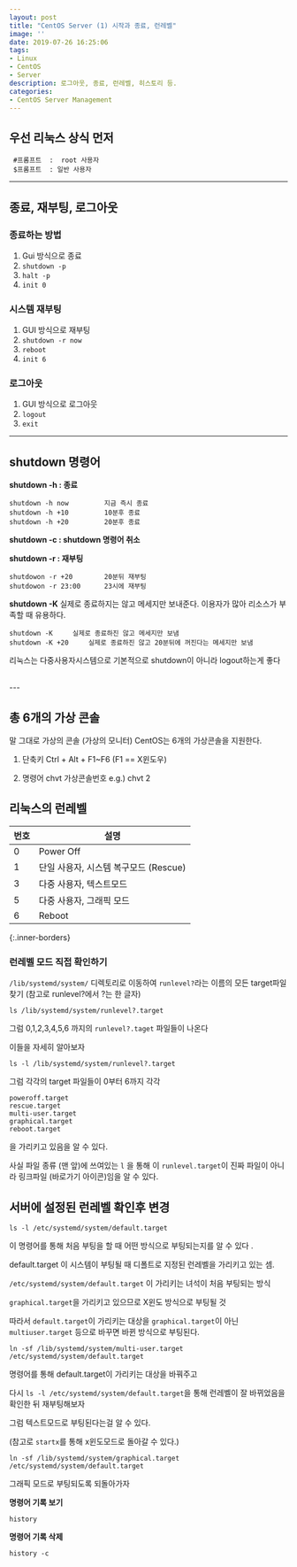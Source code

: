 ```yaml
---
layout: post
title: "CentOS Server (1) 시작과 종료, 런레벨"
image: ''
date: 2019-07-26 16:25:06
tags: 
- Linux
- CentOS 
- Server
description: 로그아웃, 종료, 런레벨, 히스토리 등.
categories:
- CentOS Server Management
---
```


## 우선 리눅스 상식 먼저 <br>


     #프롬프트	:  root 사용자
     $프롬프트	: 일반 사용자


---

## 종료, 재부팅, 로그아웃<br>

### **종료하는 방법**

1. Gui 방식으로 종료
2. `shutdown -p`
3. `halt -p`
4. `init 0`

### **시스템 재부팅**

1. GUI 방식으로 재부팅
2. `shutdown -r now`
3. `reboot`
4. `init 6`

### **로그아웃**

1. GUI 방식으로 로그아웃
2. `logout`
3. `exit`


---


## shutdown 명령어

**shutdown -h  : 종료**

    shutdown -h now 		지금 즉시 종료
    shutdown -h +10 		10분후 종료
    shutdown -h +20 		20분후 종료

**shutdown -c  : shutdown 명령어 취소**

**shutdown -r		: 재부팅**

    shutdowon -r +20		20분뒤 재부팅
    shutdowon -r 23:00		23시에 재부팅	

**shutdown -K** 
실제로 종료하지는 않고 메세지만 보내준다. 
이용자가 많아 리소스가 부족할 때 유용하다.

    shutdown -K		실제로 종료하진 않고 메세지만 보냄
    shutdown -K +20		실제로 종료하진 않고 20분뒤에 꺼진다는 메세지만 보냄

리눅스는 다중사용자시스템으로 기본적으로 shutdown이 아니라 logout하는게 좋다

<br>
---

## 총 6개의 가상 콘솔

말 그대로 가상의 콘솔 (가상의 모니터)
CentOS는 6개의 가상콘솔을 지원한다.

1. 단축키
Ctrl + Alt + F1~F6
(F1 == X윈도우)

2. 명령어
chvt 가상콘솔번호
e.g.) chvt 2

## 리눅스의 런레벨


|번호 | 설명|
|------------ | -------------|
|0 | Power Off|
|1 | 단일 사용자, 시스템 복구모드 (Rescue)|
|3 | 다중 사용자, 텍스트모드|
|5 | 다중 사용자, 그래픽 모드|
|6 | Reboot|
{:.inner-borders}


### 런레벨 모드 직접 확인하기 
`/lib/systemd/system/` 디렉토리로 이동하여 `runlevel?`라는 이름의 모든 target파일 찾기
(참고로 runlevel?에서 ?는 한 글자)

    ls /lib/systemd/system/runlevel?.target

그럼 0,1,2,3,4,5,6 까지의 `runlevel?.taget` 파일들이 나온다

이들을 자세히 알아보자

    ls -l /lib/systemd/system/runlevel?.target

그럼 각각의 target 파일들이 0부터 6까지 각각 

    poweroff.target
    rescue.target
    multi-user.target
    graphical.target
    reboot.target

을 가리키고 있음을 알 수 있다.

사실 파일 종류 (맨 앞)에 쓰여있는  `l` 을 통해 
이 `runlevel.target`이 진짜 파일이 아니라 링크파일 (바로가기 아이콘)임을 알 수 있다. 

## 서버에 설정된 런레벨 확인후 변경

    ls -l /etc/systemd/system/default.target 

이 명령어를 통해 처음 부팅을 할 때 
어떤 방식으로 부팅되는지를 알 수 있다 .

default.target 이 시스템이 부팅될 때 디폴트로 지정된 런레벨을 가리키고 있는 셈.

`/etc/systemd/system/default.target` 이 가리키는 녀석이 처음 부팅되는 방식

`graphical.target`을 가리키고 있으므로 X윈도 방식으로 부팅될 것

따라서 `default.target`이 가리키는 대상을 `graphical.target`이 아닌 `multiuser.target` 등으로 바꾸면
바뀐 방식으로 부팅된다.

    ln -sf /lib/systemd/system/multi-user.target /etc/systemd/system/default.target

명령어를 통해 default.target이 가리키는 대상을 바꿔주고

다시 `ls -l /etc/systemd/system/default.target`을 통해  런레벨이 잘 바뀌었음을 확인한 뒤
재부팅해보자

그럼 텍스트모드로 부팅된다는걸 알 수 있다.

(참고로 `startx`를 통해 x윈도모드로 돌아갈 수 있다.)

    ln -sf /lib/systemd/system/graphical.target /etc/systemd/system/default.target

그래픽 모드로 부팅되도록 되돌아가자

**명령어 기록 보기** 

    history

**명령어 기록 삭제**

    history -c

